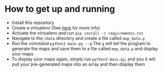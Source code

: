 # How to get up and running
- Install this repository
- Create a virtualenv (See [here](https://virtualenv.pypa.io/en/latest/) for more info)
- Activate the virtualenv and run `pip install -r requirements.txt`
- Navigate to the `/data` directory and create a file called `map_data.p`
- Run the command `python3 main.py --g` The `g` will tell the program to generate the maps and save them to a file called `map_data.p` and display your maps
- To display your maps again, simply run `python3 main.py`, and you it will pull your pre-generated maps into an array and then display them
